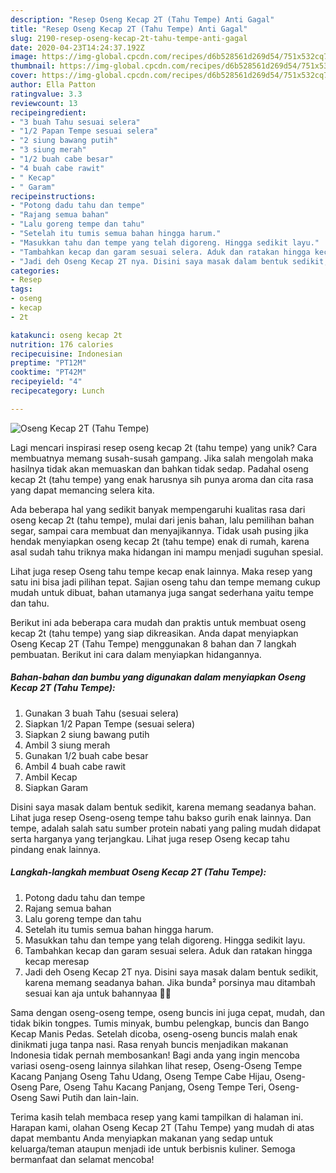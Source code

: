 ```yaml
---
description: "Resep Oseng Kecap 2T (Tahu Tempe) Anti Gagal"
title: "Resep Oseng Kecap 2T (Tahu Tempe) Anti Gagal"
slug: 2190-resep-oseng-kecap-2t-tahu-tempe-anti-gagal
date: 2020-04-23T14:24:37.192Z
image: https://img-global.cpcdn.com/recipes/d6b528561d269d54/751x532cq70/oseng-kecap-2t-tahu-tempe-foto-resep-utama.jpg
thumbnail: https://img-global.cpcdn.com/recipes/d6b528561d269d54/751x532cq70/oseng-kecap-2t-tahu-tempe-foto-resep-utama.jpg
cover: https://img-global.cpcdn.com/recipes/d6b528561d269d54/751x532cq70/oseng-kecap-2t-tahu-tempe-foto-resep-utama.jpg
author: Ella Patton
ratingvalue: 3.3
reviewcount: 13
recipeingredient:
- "3 buah Tahu sesuai selera"
- "1/2 Papan Tempe sesuai selera"
- "2 siung bawang putih"
- "3 siung merah"
- "1/2 buah cabe besar"
- "4 buah cabe rawit"
- " Kecap"
- " Garam"
recipeinstructions:
- "Potong dadu tahu dan tempe"
- "Rajang semua bahan"
- "Lalu goreng tempe dan tahu"
- "Setelah itu tumis semua bahan hingga harum."
- "Masukkan tahu dan tempe yang telah digoreng. Hingga sedikit layu."
- "Tambahkan kecap dan garam sesuai selera. Aduk dan ratakan hingga kecap meresap"
- "Jadi deh Oseng Kecap 2T nya. Disini saya masak dalam bentuk sedikit, karena memang seadanya bahan. Jika bunda² porsinya mau ditambah sesuai kan aja untuk bahannyaa 🥰🥰"
categories:
- Resep
tags:
- oseng
- kecap
- 2t

katakunci: oseng kecap 2t 
nutrition: 176 calories
recipecuisine: Indonesian
preptime: "PT12M"
cooktime: "PT42M"
recipeyield: "4"
recipecategory: Lunch

---
```



![Oseng Kecap 2T (Tahu Tempe)](https://img-global.cpcdn.com/recipes/d6b528561d269d54/751x532cq70/oseng-kecap-2t-tahu-tempe-foto-resep-utama.jpg)

Lagi mencari inspirasi resep oseng kecap 2t (tahu tempe) yang unik? Cara membuatnya memang susah-susah gampang. Jika salah mengolah maka hasilnya tidak akan memuaskan dan bahkan tidak sedap. Padahal oseng kecap 2t (tahu tempe) yang enak harusnya sih punya aroma dan cita rasa yang dapat memancing selera kita.

Ada beberapa hal yang sedikit banyak mempengaruhi kualitas rasa dari oseng kecap 2t (tahu tempe), mulai dari jenis bahan, lalu pemilihan bahan segar, sampai cara membuat dan menyajikannya. Tidak usah pusing jika hendak menyiapkan oseng kecap 2t (tahu tempe) enak di rumah, karena asal sudah tahu triknya maka hidangan ini mampu menjadi suguhan spesial.

Lihat juga resep Oseng tahu tempe kecap enak lainnya. Maka resep yang satu ini bisa jadi pilihan tepat. Sajian oseng tahu dan tempe memang cukup mudah untuk dibuat, bahan utamanya juga sangat sederhana yaitu tempe dan tahu.


Berikut ini ada beberapa cara mudah dan praktis untuk membuat oseng kecap 2t (tahu tempe) yang siap dikreasikan. Anda dapat menyiapkan Oseng Kecap 2T (Tahu Tempe) menggunakan 8 bahan dan 7 langkah pembuatan. Berikut ini cara dalam menyiapkan hidangannya.

<!--inarticleads1-->

##### Bahan-bahan dan bumbu yang digunakan dalam menyiapkan Oseng Kecap 2T (Tahu Tempe):

1. Gunakan 3 buah Tahu (sesuai selera)
1. Siapkan 1/2 Papan Tempe (sesuai selera)
1. Siapkan 2 siung bawang putih
1. Ambil 3 siung merah
1. Gunakan 1/2 buah cabe besar
1. Ambil 4 buah cabe rawit
1. Ambil  Kecap
1. Siapkan  Garam


Disini saya masak dalam bentuk sedikit, karena memang seadanya bahan. Lihat juga resep Oseng-oseng tempe tahu bakso gurih enak lainnya. Dan tempe, adalah salah satu sumber protein nabati yang paling mudah didapat serta harganya yang terjangkau. Lihat juga resep Oseng kecap tahu pindang enak lainnya. 

<!--inarticleads2-->

##### Langkah-langkah membuat Oseng Kecap 2T (Tahu Tempe):

1. Potong dadu tahu dan tempe
1. Rajang semua bahan
1. Lalu goreng tempe dan tahu
1. Setelah itu tumis semua bahan hingga harum.
1. Masukkan tahu dan tempe yang telah digoreng. Hingga sedikit layu.
1. Tambahkan kecap dan garam sesuai selera. Aduk dan ratakan hingga kecap meresap
1. Jadi deh Oseng Kecap 2T nya. Disini saya masak dalam bentuk sedikit, karena memang seadanya bahan. Jika bunda² porsinya mau ditambah sesuai kan aja untuk bahannyaa 🥰🥰


Sama dengan oseng-oseng tempe, oseng buncis ini juga cepat, mudah, dan tidak bikin tongpes. Tumis minyak, bumbu pelengkap, buncis dan Bango Kecap Manis Pedas. Setelah dicoba, oseng-oseng buncis malah enak dinikmati juga tanpa nasi. Rasa renyah buncis menjadikan makanan Indonesia tidak pernah membosankan! Bagi anda yang ingin mencoba variasi oseng-oseng lainnya silahkan lihat resep, Oseng-Oseng Tempe Kacang Panjang Oseng Tahu Udang, Oseng Tempe Cabe Hijau, Oseng-Oseng Pare, Oseng Tahu Kacang Panjang, Oseng Tempe Teri, Oseng-Oseng Sawi Putih dan lain-lain. 

Terima kasih telah membaca resep yang kami tampilkan di halaman ini. Harapan kami, olahan Oseng Kecap 2T (Tahu Tempe) yang mudah di atas dapat membantu Anda menyiapkan makanan yang sedap untuk keluarga/teman ataupun menjadi ide untuk berbisnis kuliner. Semoga bermanfaat dan selamat mencoba!
